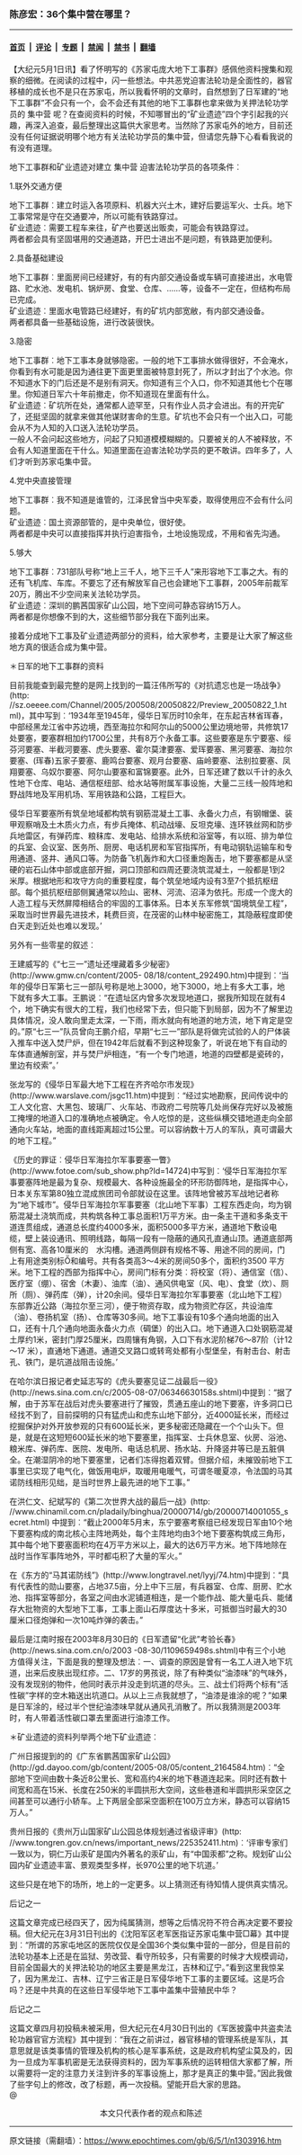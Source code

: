 ### 陈彦宏：36个集中营在哪里？

---

#### [首页](../../../..?n1303916) &nbsp;|&nbsp; [评论](../../../../../epoch-comment?n1303916) &nbsp;|&nbsp; [专题](../../../../../epoch-special?n1303916) &nbsp;|&nbsp; [禁闻](../../../../../epoch-news?n1303916) &nbsp;|&nbsp; [禁书](../../../../../books?n1303916) &nbsp;|&nbsp; [翻墙](https://github.com/gfw-breaker/nogfw/blob/master/README.md?n1303916)


<div class="post_content" id="artbody" itemprop="articleBody">
 <!-- article content begin -->
 <p>
  【大纪元5月1日讯】看了怀明写的《苏家屯庞大地下工事群》感佩他资料搜集和观察的细微。在阅读的过程中，闪一些想法。中共恶党迫害法轮功是全面性的，器官移植的成长也不是只在苏家屯，所以我看怀明的文章时，自然想到了日军建的“地下工事群”不会只有一个，会不会还有其他的地下工事群也拿来做为关押法轮功学员的
  <ok href="https://www.epochtimes.com/gb/tag/%E9%9B%86%E4%B8%AD%E8%90%A5.html">
   集中营
  </ok>
  呢？在查阅资料的时候，不知哪冒出的“矿业遗迹”四个字引起我的兴趣，再深入追查，最后整理出这篇供大家思考。当然除了苏家屯外的地方，目前还没有任何证据说明哪个地方有关法轮功学员的集中营，但请您先静下心看看我说的有没有道理。
 </p>
 <p>
  地下工事群和矿业遗迹对建立
  <ok href="https://www.epochtimes.com/gb/tag/%E9%9B%86%E4%B8%AD%E8%90%A5.html">
   集中营
  </ok>
  迫害法轮功学员的各项条件︰
 </p>
 <p>
  1.联外交通方便
 </p>
 <p>
  地下工事群︰建立时运入各项原料、机器大兴土木，建好后要运军火、士兵。地下工事常常是守在交通要冲，所以可能有铁路穿过。
  <br/>
  矿业遗迹︰需要工程车来往，矿产也要送出贩卖，可能会有铁路穿过。
  <br/>
  两者都会具有坚固堪用的交通道路，开巴士进出不是问题，有铁路更加便利。
 </p>
 <p>
  2.具备基础建设
 </p>
 <p>
  地下工事群︰里面房间已经建好，有的有内部交通设备或车辆可直接进出，水电管路、贮水池、发电机、锅炉房、食堂、仓库、……等，设备不一定在，但结构布局已完成。
  <br/>
  矿业遗迹︰里面水电管路已经建好，有的矿坑内部宽敝，有内部交通设备。
  <br/>
  两者都具备一些基础设施，进行改装很快。
 </p>
 <p>
  3.隐密
 </p>
 <p>
  地下工事群︰地下工事本身就够隐密。一般的地下工事排水做得很好，不会淹水，你看到有水可能是因为通往更下面更里面被特意封死了，所以才封出了个水池。你不知道水下的门后还是不是别有洞天。你知道有三个入口，你不知道其他七个在哪里。你知道日军六十年前撤走，你不知道现在里面有什么。
  <br/>
  矿业遗迹︰矿坑所在处，通常都人迹罕至，只有作业人员才会进出。有的开完矿了，还挺坚固的就拿来做其他谋财害命的生意。矿坑也不会只有一个出入口，可能会从不为人知的入口送入法轮功学员。
  <br/>
  一般人不会问起这些地方，问起了只知道模模糊糊的。只要被关的人不被释放，不会有人知道里面在干什么。知道里面在迫害法轮功学员的更不敢讲。四年多了，人们才听到苏家屯集中营。
 </p>
 <p>
  4.党中央直接管理
 </p>
 <p>
  地下工事群︰我不知道是谁管的，江泽民曾当中央军委，取得使用应不会有什么问题。
  <br/>
  矿业遗迹︰国土资源部管的，是中央单位，很好使。
  <br/>
  两者都是中央可以直接指挥并执行迫害指令，土地设施现成，不用和省先沟通。
 </p>
 <p>
  5.够大
 </p>
 <p>
  地下工事群︰731部队号称“地上三千人，地下三千人”来形容地下工事之大。有的还有飞机库、车库。不要忘了还有解放军自己也会建地下工事群，2005年前裁军20万，腾出不少空间来关法轮功学员。
  <br/>
  矿业遗迹︰深圳的鹏茜国家矿山公园，地下空间可静态容纳15万人。
  <br/>
  两者都是你想像不到的大，这些细节部分我在下面列出来。
 </p>
 <p>
  接着分成地下工事及矿业遗迹两部分的资料，给大家参考，主要是让大家了解这些地方真的很适合成为集中营。
 </p>
 <p>
  ＊日军的地下工事群的资料
 </p>
 <p>
  目前我能查到最完整的是网上找到的一篇汪伟所写的《对抗遗忘也是一场战争》(http: //sz.oeeee.com/Channel/2005/200508/20050822/Preview_20050822_1.html)，其中写到︰‘1934年至1945年，侵华日军历时10余年，在东起吉林省珲春，中部经黑龙江省中苏边境，西至海拉尔和阿尔山的5000公里边境地带，共修筑17处要塞，要塞群相加约1700公里，共有8万个永备工事。这些要塞是东宁要塞、绥芬河要塞、半截河要塞、虎头要塞、霍尔莫津要塞、爱珲要塞、黑河要塞、海拉尔要塞、(珲春)五家子要塞、鹿鸣台要塞、观月台要塞、庙岭要塞、法别拉要塞、凤翔要塞、乌奴尔要塞、阿尔山要塞和富锦要塞。此外，日军还建了数以千计的永久性地下仓库、电站、通信枢纽部、给水站等附属军事设施，大量二三线一般阵地和野战阵地及军用机场、军用铁路和公路，工程巨大。
 </p>
 <p>
  侵华日军要塞所有筑垒地域都构筑有钢筋混凝土工事、永备火力点，有钢帽堡、装甲观察哨及土木质火力点，有步兵掩体、机动战壕、反坦克壕、连环铁丝网和防步兵地雷区，有弹药库、粮秣库、发电站、给排水系统和浴室等，有以班、排为单位的兵室、会议室、医务所、厨房、电话机房和军官指挥所，有电动钢轨运输车和专用通道、竖井、通风口等。为防备飞机轰炸和大口径重炮轰击，地下要塞都是从坚硬的岩石山体中部或底部开掘，洞口顶部和四周还要浇筑混凝土，一般都是1到2米厚。根据地形和攻守方向的重要程度，每个筑垒地域内设有3至7个抵抗枢纽部。每个抵抗枢纽部侧翼通常以险山、密林、河流、沼泽为依托。形成一个庞大的人造工程与天然屏障相结合的牢固的工事体系。日本关东军修筑“国境筑垒工程”，采取当时世界最先进技术，耗费巨资，在茂密的山林中秘密施工，其隐蔽程度即使白天走到近处也难以发现。’
 </p>
 <p>
  另外有一些零星的叙述︰
 </p>
 <p>
  王建威写的《“七三一”遗址还埋藏着多少秘密》(http://www.gmw.cn/content/2005- 08/18/content_292490.htm)中提到︰‘当年的侵华日军第七三一部队号称是地上3000，地下3000，地上有多大工事，地下就有多大工事。王鹏说︰“在遗址区内曾多次发现地道口，据我所知现在就有4个，地下确实有很大的工程，我们也经常下去，但只能下到局部，因为不了解里边具体情况，没人敢向里走太深，一下雨，雨水就向有地道的地方流，地下肯定是空的。”原“七三一”队员曾向王鹏介绍，早期“七三一”部队是将做完试验的人的尸体装入推车中送入焚尸炉，但在1942年后就看不到这种现象了，听说在地下有自动的车体直通解剖室，并与焚尸炉相连，“有一个专门地道，地道的四壁都是瓷砖的，里边有绞索”。’
 </p>
 <p>
  张龙写的《侵华日军最大地下工程在齐齐哈尔市发现》(http://www.warslave.com/jsgc11.htm)中提到︰“经过实地勘察，民间传说中的工人文化宫、大黑包、玻璃厂、火车站、市政府二号院等几处尚保存完好以及被施工掩埋的地道入口的准确地点被确定。令人吃惊的是，这些纵横交错地道走向全部通向火车站，地面的直线距离超过15公里。可以容纳数十万人的军队，真可谓最大的地下工程。”
 </p>
 <p>
  《历史的罪证︰侵华日军海拉尔军事要塞一瞥》(http://www.fotoe.com/sub_show.php?Id=14724)中写到︰‘侵华日军海拉尔军事要塞阵地是最为复杂、规模最大、各种设施最全的环形防御阵地，是指挥中心，日本关东军第80独立混成旅团司令部就设在这里。该阵地曾被苏军战地记者称为“地下城市”。侵华日军海拉尔军事要塞（北山地下军事）工程东西走向，均为钢筋混凝土浇筑而成，共构筑各种工事总面积1万平方米。由一条主干道和多条支干道连贯组成，通道总长度约4000多米，面积5000多平方米，通道地下敷设电缆，壁上装设通讯、照明线路，每隔一段有一隐蔽的通风孔直通山顶。通道底部两侧有宽、高各10厘米的　水沟槽。通道两侧辟有规格不等、用途不同的房间，门上有用途类别标和编号。共有各类高3～4米的房间50多个，面积约3500 平方米。地下工程的西部为指挥中心，房间门标有分类︰将校室（将）、通信室（信）、医疗室（绷）、宿舍（木妻）、油库（油）、通风供电室（风、电）、食堂（炊）、厕所（厕）、弹药库（弹），计20余间。侵华日军海拉尔军事要塞（北山地下工程）东部靠近公路（海拉尔至三河），便于物资存取，成为物资贮存区，共设油库（油）、卷扬机室（扬）、仓库等30多间。地下工事设有10多个通向地面的出入口，还有十几个通向地面永备火力点（碉堡）的出入口。地下通道入口处钢筋混凝土厚约1米，密封门厚25厘米，四周镶有角钢，入口下有水泥阶梯76～87阶（计12～17 米），直通地下通道。通道交叉路口或转弯处都有小型堡垒，有射击台、射击孔、铁门，是坑道战阻击设施。’
 </p>
 <p>
  在哈尔滨日报记者史延志写的《虎头要塞见证二战最后一役》(http://news.sina.com.cn/c/2005-08-07/06346630158s.shtml)中提到︰“据了解，由于苏军在战后对虎头要塞进行了摧毁，贯通五座山的地下要塞，许多洞口已经找不到了，目前探明的只有猛虎山和虎东山地下部分，近4000延长米，而经过挖掘保护对外开放参观的只有600延长米，更多秘密还隐藏在一个个山头下。但是，就是在这短短600延长米的地下要塞里，指挥室、士兵休息室、伙房、浴池、粮米库、弹药库、医院、发电所、电话总机房、扬水站、升降竖井等已是五脏俱全。在潮湿阴冷的地下要塞里，记者们冻得抱着双臂。但据介绍，未摧毁前地下工事里已实现了电气化，做饭用电炉，取暖用电暖气，可谓冬暖夏凉，令法国的马其诺防线相形见绌，是当时世界上最先进的地下工事。”
 </p>
 <p>
  在洪仁文、纪斌写的《第二次世界大战的最后一战》(http: //www.chinamil.com.cn/pladaily/binghua/20000714/gb/20000714001055_secret.html) 中提到︰“截止2000年5月末，东宁要塞考察组已经发现日军由10个地下要塞构成的南北核心主阵地两处，每个主阵地均由3个地下要塞构筑成三角形，其中每个地下要塞面积均在4万平方米以上，最大的达6万平方米。地下阵地除在战时当作军事阵地外，平时都屯积了大量的军火。”
 </p>
 <p>
  在《东方的“马其诺防线”》(http://www.longtravel.net/lyyj/74.htm)中提到︰“具有代表性的勋山要塞，占地37.5亩，分上中下三层，有兵器室、仓库、厨房、贮水池、指挥室等部分，各室之间由水泥铺道相连，是一个能作战、能大量屯兵、能储存大批物资的大型地下工事，工事上面山石厚度达十多米，可抵御当时最大的30厘米口径炮弹和一次10吨炸弹的袭击。”
 </p>
 <p>
  最后是江南时报在2003年8月30日的《日军遗留“化武”考验长春》(http://news.sina.com.cn/o/2003 -08-30/1109659498s.shtml)中有三个小地方值得关注，下面是我的整理及想法︰一、调查的原因是曾有一名工人进入地下坑道，出来后皮肤出现红疹。二、17岁的男孩说，除了有种类似“油漆味”的气味外，没有发现别的物件，他同时表示并没走到坑道的尽头。三、战士们将两个标有“活性碳”字样的空木箱送出坑道口。从以上三点我就想了，“油漆是谁涂的呢？”如果是日军涂的，经过半个世纪油漆味早就从通风孔消散了。所以我猜测是2003年时，有人带着活性碳口罩去里面进行油漆工作。
 </p>
 <p>
  ＊矿业遗迹的资料列举两个地下矿业遗迹︰
 </p>
 <p>
  广州日报提到的的《广东省鹏茜国家矿山公园》(http://gd.dayoo.com/gb/content/2005-08/05/content_2164584.htm)︰“全部地下空间由数十条近8公里长、宽和高约4米的地下巷道连起来。同时还有数十间宽和高在15米、长度在250米的半圆拱形大空间，这些巷道和半圆拱形采空区之间甚至可以通行小轿车。上下两层全部采空面积在100万立方米，静态可以容纳15万人。”
 </p>
 <p>
  贵州日报的《贵州万山国家矿山公园总体规划通过省级评审》(http: //www.tongren.gov.cn/news/important_news/225352411.htm)︰‘评审专家们一致以为，铜仁万山汞矿是国内外著名的汞矿山，有“中国汞都”之称。规划矿山公园内矿业遗迹丰富、景观类型多样，长970公里的地下坑道。’
 </p>
 <p>
  这些只是在地下的场所，地上的一定更多。以上猜测还有待知情人提供真实情况。
 </p>
 <p>
  后记之一
 </p>
 <p>
  这篇文章完成已经四天了，因为纯属猜测，想等之后情况符不符合再决定要不要投稿。但大纪元在3月31日刊出的《沈阳军区老军医指证苏家屯集中营□幕》其中提到︰“所谓的苏家屯地区的医院仅仅是全国36个类似集中营的一部分，但是目前的法轮功基本上还是在监狱、劳改营、看守所较多，只有需要的时候才大规模调动，目前全国最大的关押法轮功的地区主要是黑龙江，吉林和辽宁。”看到这里我惊呆了，因为黑龙江、吉林、辽宁三省正是日军侵华地下工事的主要区域。这是巧合吗？还是中共真的在这些日军侵华地下工事中盖集中营殖民中华？
 </p>
 <p>
  后记之二
 </p>
 <p>
  这篇文章四月初投稿未被采用，但大纪元在4月30日刊出的《军医披露中共盗卖法轮功器官官方流程》其中提到︰“我在之前讲过，器官移植的管理系统是军队，其意思就是该类事情的管理及机构的核心是军事系统，这是政府机构望尘莫及的，因为一旦成为军事机密是无法获得资料的，因为军事系统的运转相信大家都了解，所以需要将一定的注意力关注到许多的军事设施上，那才是真正的集中营。”因此我做了些字句上的修改，改了标题，再一次投稿。望能开启大家的思路。
  <br/>
  @
  <font color="#ffffff">
   (http://www.dajiyuan.com)
  </font>
  <br/>
  <center>
   <font class="GY13">
    本文只代表作者的观点和陈述
   </font>
  </center>
 </p>
 <!-- article content end -->
 <div id="below_article_ad">
 </div>
</div>


---

原文链接（需翻墙）：https://www.epochtimes.com/gb/6/5/1/n1303916.htm